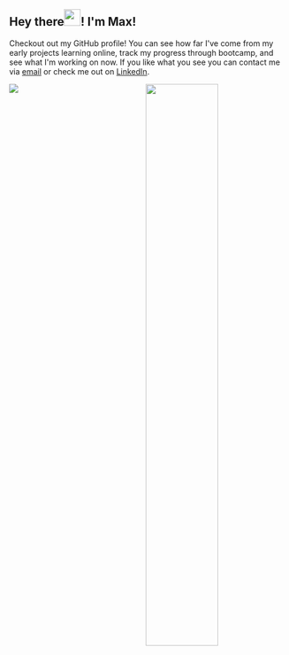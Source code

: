  <div>
  <h2>Hey there<img src="https://raw.githubusercontent.com/MartinHeinz/MartinHeinz/master/wave.gif" width="30px">! I'm Max!</h2>
  <p>
    Checkout out my GitHub profile! You can see how far I've come from my early projects learning online, track my progress through bootcamp, and see what I'm working on now. If you like what you see you can contact me via <a href="mailto:maxbrockbank1999@gmail.com">email</a> or check me out on <a href="https://www.linkedin.com/in/max-p-brockbank/">LinkedIn</a>.
  </p>
</div>
<img src="https://github-readme-stats.vercel.app/api/?username=MaxBrockbank&bg_color=30,1c1c1b,52524d,52524d,1c1c1b&text_color=13d48d&icon_color=16f5a3&title_color=16f5a3&hide_border=true"/>
<img style="float:right" src="https://github-readme-stats.vercel.app/api/top-langs/?username=MaxBrockbank&bg_color=30,52524d,1c1c1b,1c1c1b&text_color=13d48d&icon_color=16f5a3&title_color=16f5a3&layout=compact&hide_border=true" width="51%"/>
